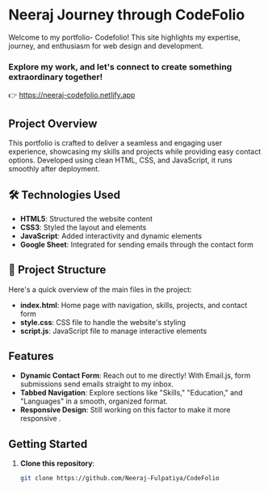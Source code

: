 # Neeraj Journey through CodeFolio


Welcome to my portfolio- Codefolio! This site highlights my expertise, journey, and enthusiasm for web design and development.
### Explore my work, and let's connect to create something extraordinary together!
👉 https://neeraj-codefolio.netlify.app

##  Project Overview

This portfolio is crafted to deliver a seamless and engaging user experience, showcasing my skills and projects while providing easy contact options.
Developed using clean HTML, CSS, and JavaScript, it runs smoothly after deployment.

## 🛠️ Technologies Used

- **HTML5**: Structured the website content 
- **CSS3**: Styled the layout and elements 
- **JavaScript**: Added interactivity and dynamic elements 
- **Google Sheet**: Integrated for sending emails through the contact form 
 
## 📁 Project Structure

Here's a quick overview of the main files in the project:

- **index.html**: Home page with navigation, skills, projects, and contact form
- **style.css**: CSS file to handle the website's styling
- **script.js**: JavaScript file to manage interactive elements
 
##  Features

- **Dynamic Contact Form**: Reach out to me directly! With Email.js, form submissions send emails straight to my inbox. 
- **Tabbed Navigation**: Explore sections like "Skills," "Education," and "Languages" in a smooth, organized format.
- **Responsive Design**: Still working on this factor  to make it more responsive .
 
##  Getting Started

1. **Clone this repository**:
   ```bash
   git clone https://github.com/Neeraj-Fulpatiya/CodeFolio
